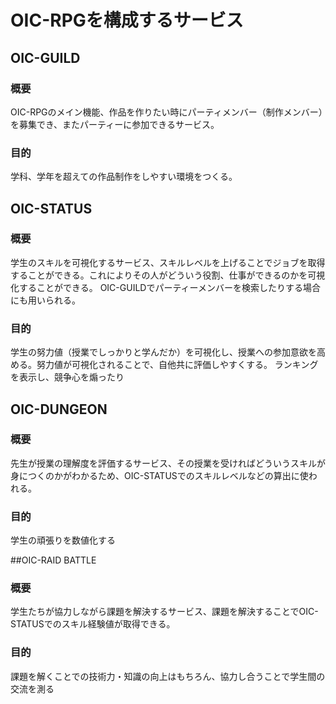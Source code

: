 # OIC-RPGを構成するサービス
## OIC-GUILD
### 概要
OIC-RPGのメイン機能、作品を作りたい時にパーティメンバー（制作メンバー）を募集でき、またパーティーに参加できるサービス。

### 目的
学科、学年を超えての作品制作をしやすい環境をつくる。

## OIC-STATUS
### 概要
学生のスキルを可視化するサービス、スキルレベルを上げることでジョブを取得することができる。これによりその人がどういう役割、仕事ができるのかを可視化することができる。
OIC-GUILDでパーティーメンバーを検索したりする場合にも用いられる。

### 目的
学生の努力値（授業でしっかりと学んだか）を可視化し、授業への参加意欲を高める。努力値が可視化されることで、自他共に評価しやすくする。
ランキングを表示し、競争心を煽ったり

## OIC-DUNGEON
### 概要
先生が授業の理解度を評価するサービス、その授業を受ければどういうスキルが身につくのかがわかるため、OIC-STATUSでのスキルレベルなどの算出に使われる。

### 目的
学生の頑張りを数値化する

##OIC-RAID BATTLE
### 概要
学生たちが協力しながら課題を解決するサービス、課題を解決することでOIC-STATUSでのスキル経験値が取得できる。

### 目的
課題を解くことでの技術力・知識の向上はもちろん、協力し合うことで学生間の交流を測る

